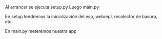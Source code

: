Al arrancar se ejecuta setup.py
Luego main.py

En setup tendremos la inicialización del esp, webrepl, recolector de basura, etc.

En main.py meteremos nuestra app
